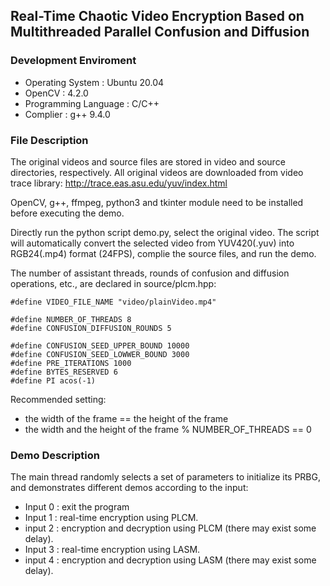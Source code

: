 ## Real-Time Chaotic Video Encryption Based on Multithreaded Parallel Confusion and Diffusion

### Development Enviroment

* Operating System : Ubuntu 20.04
* OpenCV : 4.2.0
* Programming Language : C/C++
* Complier : g++ 9.4.0

### File Description

The original videos and source files are stored in video and source directories, respectively. All original videos are downloaded from video trace library: http://trace.eas.asu.edu/yuv/index.html

OpenCV, g++, ffmpeg, python3 and tkinter module need to be installed before executing the demo. 

Directly run the python script demo.py, select the original video. The script will automatically convert the selected video from YUV420(.yuv) into RGB24(.mp4) format (24FPS), complie the source files, and run the demo.

The number of assistant threads, rounds of confusion and diffusion operations, etc., are declared in source/plcm.hpp:

```
#define VIDEO_FILE_NAME "video/plainVideo.mp4"

#define NUMBER_OF_THREADS 8
#define CONFUSION_DIFFUSION_ROUNDS 5

#define CONFUSION_SEED_UPPER_BOUND 10000
#define CONFUSION_SEED_LOWWER_BOUND 3000
#define PRE_ITERATIONS 1000
#define BYTES_RESERVED 6
#define PI acos(-1)
```

Recommended setting:

* the width of the frame == the height of the frame
* the width and the height of the frame % NUMBER_OF_THREADS == 0


### Demo Description
The main thread randomly selects a set of parameters to initialize its PRBG, and demonstrates different demos according to the input:

* Input 0 : exit the program
* Input 1 : real-time encryption using PLCM.
* input 2 : encryption and decryption using PLCM (there may exist some delay).
* Input 3 : real-time encryption using LASM.
* input 4 : encryption and decryption using LASM (there may exist some delay).

